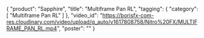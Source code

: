 {
   "product": "Sapphire",
   "title": "Multiframe Pan RL",
   "tagging": {
   "category": [
      "Multiframe Pan RL"
    ]
   },
   "video_id": "https://borisfx-com-res.cloudinary.com/video/upload/q_auto/v1617808758/Nitro%20FX/MULTIFRAME_PAN_RL.mp4",
   "poster": ""
}
